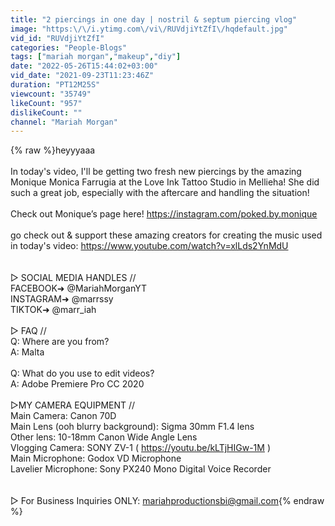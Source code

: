 ```yaml
---
title: "2 piercings in one day | nostril & septum piercing vlog"
image: "https:\/\/i.ytimg.com\/vi\/RUVdjiYtZfI\/hqdefault.jpg"
vid_id: "RUVdjiYtZfI"
categories: "People-Blogs"
tags: ["mariah morgan","makeup","diy"]
date: "2022-05-26T15:44:02+03:00"
vid_date: "2021-09-23T11:23:46Z"
duration: "PT12M25S"
viewcount: "35749"
likeCount: "957"
dislikeCount: ""
channel: "Mariah Morgan"
---
```

{% raw %}heyyyaaa<br /><br />In today's video, I'll be getting two fresh new piercings by the amazing Monique Monica Farrugia at the Love Ink Tattoo Studio in Mellieha! She did such a great job, especially with the aftercare and handling the situation!<br /><br />Check out Monique’s page here! <a rel="nofollow" target="blank" href="https://instagram.com/poked.by.monique">https://instagram.com/poked.by.monique</a><br /><br />go check out &amp; support these amazing creators for creating the music used in today's video: <a rel="nofollow" target="blank" href="https://www.youtube.com/watch?v=xlLds2YnMdU">https://www.youtube.com/watch?v=xlLds2YnMdU</a><br /><br /><br />▷ SOCIAL MEDIA HANDLES //<br />FACEBOOK➜ @MariahMorganYT<br />INSTAGRAM➜ @marrssy<br />TIKTOK➜ @marr_iah <br /><br />▷ FAQ //<br />Q: Where are you from?<br />A: Malta<br /><br />Q: What do you use to edit videos?<br />A: Adobe Premiere Pro CC 2020<br /><br />▷MY CAMERA EQUIPMENT //<br />Main Camera: Canon 70D<br />Main Lens (ooh blurry background): Sigma 30mm F1.4 lens<br />Other lens: 10-18mm Canon Wide Angle Lens<br />Vlogging Camera: SONY ZV-1 ( <a rel="nofollow" target="blank" href="https://youtu.be/kLTjHIGw-1M">https://youtu.be/kLTjHIGw-1M</a> )<br />Main Microphone: Godox VD Microphone<br />Lavelier Microphone: Sony PX240 Mono Digital Voice Recorder<br /><br /><br />▷ For Business Inquiries ONLY: mariahproductionsbi@gmail.com{% endraw %}
